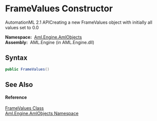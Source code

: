 FrameValues Constructor
=======================
AutomationML 2.1 APICreating a new FrameValues object with initially all values set to 0.0

  **Namespace:**  [Aml.Engine.AmlObjects][1]  
  **Assembly:**  AML.Engine (in AML.Engine.dll)

Syntax
------

```csharp
public FrameValues()
```


See Also
--------

#### Reference
[FrameValues Class][2]  
[Aml.Engine.AmlObjects Namespace][1]  

[1]: ../README.md
[2]: README.md
[3]: https://www.automationml.org
[4]: ../../icons/logoShade.png